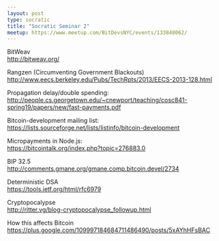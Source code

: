 ```yaml
---
layout: post
type: socratic
title: "Socratic Seminar 2"
meetup: https://www.meetup.com/BitDevsNYC/events/133848062/
---
```


BitWeav <br>
http://bitweav.org/ <br>

Rangzen (Circumventing Government Blackouts) <br>
http://www.eecs.berkeley.edu/Pubs/TechRpts/2013/EECS-2013-128.html<br>

Propagation delay/double spending: <br>
http://people.cs.georgetown.edu/~cnewport/teaching/cosc841-spring19/papers/new/fast-payments.pdf <br>

Bitcoin-development mailing list: <br>
https://lists.sourceforge.net/lists/listinfo/bitcoin-development <br>

Micropayments in Node.js: <br>
https://bitcointalk.org/index.php?topic=276883.0 <br>

BIP 32.5 <br>
http://comments.gmane.org/gmane.comp.bitcoin.devel/2734 <br>

Deterministic DSA <br>
https://tools.ietf.org/html/rfc6979 <br>

Cryptopocalypse <br>
http://ritter.vg/blog-cryptopocalypse_followup.html <br>

How this affects Bitcoin <br>
https://plus.google.com/109997184684711486490/posts/5xAYhHFsBAC <br>
